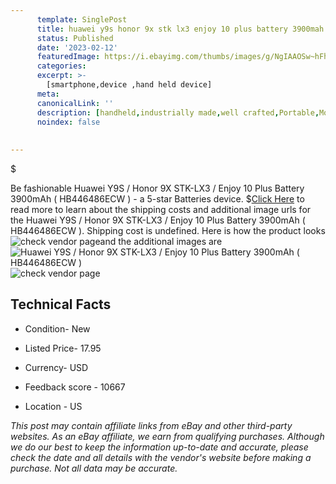 ```yaml
---
      template: SinglePost
      title: huawei y9s honor 9x stk lx3 enjoy 10 plus battery 3900mah hb446486ecw 
      status: Published
      date: '2023-02-12'
      featuredImage: https://i.ebayimg.com/thumbs/images/g/NgIAAOSw~hFhfXRB/s-l225.jpg
      categories: 
      excerpt: >-
        [smartphone,device ,hand held device]
      meta:
      canonicalLink: ''
      description: [handheld,industrially made,well crafted,Portable,Mobile,Compact,Convenient,Lightweight,Maneuverable,Man-portable,Miniature,Carriable,Hand-held,Light,Holdable,Transportable,Mobile device,Pocket-sized,On-the-go,Wireless,Cordless,Compact size,Convenient size, smartphone,device ,hand held device]
      noindex: false
      
        
---
```

$

Be fashionable Huawei Y9S / Honor 9X STK-LX3 / Enjoy 10 Plus Battery 3900mAh ( HB446486ECW ) - a 5-star Batteries device.
$[Click Here](https://www.ebay.com/itm/265383849193?hash=item3dca1c2ce9%3Ag%3ANgIAAOSw%7EhFhfXRB&mkevt=1&mkcid=1&mkrid=711-53200-19255-0&campid=%253CePNCampaignId%253E&customid=%253CreferenceId%253E&toolid=10049) to read more to learn about the shipping costs and additional image urls for the Huawei Y9S / Honor 9X STK-LX3 / Enjoy 10 Plus Battery 3900mAh ( HB446486ECW ). Shipping cost is undefined. Here is how the product looks ![check vendor page](https://i.ebayimg.com/thumbs/images/g/NgIAAOSw~hFhfXRB/s-l225.jpg)and the additional images are![Huawei Y9S / Honor 9X STK-LX3 / Enjoy 10 Plus Battery 3900mAh ( HB446486ECW )](https://i.ebayimg.com/images/g/NgIAAOSw~hFhfXRB/s-l960.jpg)![check vendor page]()



 ## Technical Facts 



     
      

 - Condition- New 


      

 - Listed Price- 17.95 


      

 - Currency- USD 


      

 - Feedback score - 10667 


      

 - Location - US 


      
      

 *_This post may contain affiliate links from eBay and other third-party websites. As an eBay affiliate, we earn from qualifying purchases. Although we do our best to keep the information up-to-date and accurate, please check the date and all details with the vendor's website before making a purchase. Not all data may be accurate._*






